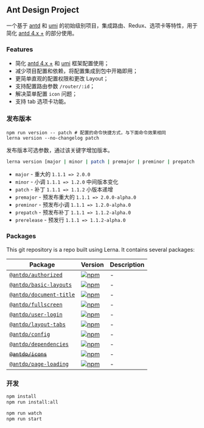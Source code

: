 Ant Design Project
---

一个基于 [antd](https://github.com/ant-design/ant-design/) 和 [umi](https://github.com/umijs/umi) 的初始级别项目，集成路由、Redux、选项卡等特性，用于简化 [antd 4.x +](https://github.com/ant-design/ant-design) 的部分使用。

### Features

- 简化 [antd 4.x +](https://github.com/ant-design/ant-design) 和 [umi](https://github.com/umijs/umi) 框架配置使用；
- 减少项目配置和依赖，将配置集成到包中开箱即用；
- 更简单直观的配置权限和更改 Layout；
- 支持配置路由参数 `/router/:id`；
- 解决菜单配置 `icon` 问题；
- 支持 tab 选项卡功能。

### 发布版本

```shell
npm run version -- patch # 配置的命令快捷方式，与下面命令效果相同
lerna version --no-changelog patch
```

发布版本可选参数，通过该关键字增加版本。

```bash
lerna version [major | minor | patch | premajor | preminor | prepatch | prerelease]
```

- `major` - 重大的 `1.1.1 => 2.0.0`
- `minor` - 小调 `1.1.1 => 1.2.0` 中间版本变化
- `patch` - 补丁 `1.1.1 => 1.1.2` 小版本递增
- `premajor` - 预发布重大的 `1.1.1 => 2.0.0-alpha.0`
- `preminor` - 预发布小调 `1.1.1 => 1.2.0-alpha.0`
- `prepatch` - 预发布补丁 `1.1.1 => 1.1.2-alpha.0`
- `prerelease` - 预发行 `1.1.1 => 1.1.2-alpha.0`

### Packages

This git repository is a repo built using Lerna. It contains several packages:

Package | Version | Description
---- | ---- | ----
[`@antdp/authorized`](https://www.npmjs.com/package/@antdp/authorized) | [![npm](https://img.shields.io/npm/v/@antdp/authorized.svg?maxAge=3600)](https://www.npmjs.com/package/@antdp/authorized) | - |
[`@antdp/basic-layouts`](https://www.npmjs.com/package/@antdp/basic-layouts) | [![npm](https://img.shields.io/npm/v/@antdp/basic-layouts.svg?maxAge=3600)](https://www.npmjs.com/package/@antdp/basic-layouts) | - |
[`@antdp/document-title`](https://www.npmjs.com/package/@antdp/document-title) | [![npm](https://img.shields.io/npm/v/@antdp/document-title.svg?maxAge=3600)](https://www.npmjs.com/package/@antdp/document-title) | - |
[`@antdp/fullscreen`](https://www.npmjs.com/package/@antdp/fullscreen) | [![npm](https://img.shields.io/npm/v/@antdp/fullscreen.svg?maxAge=3600)](https://www.npmjs.com/package/@antdp/fullscreen) | - |
[`@antdp/user-login`](https://www.npmjs.com/package/@antdp/user-login) | [![npm](https://img.shields.io/npm/v/@antdp/user-login.svg?maxAge=3600)](https://www.npmjs.com/package/@antdp/user-login) | - |
[`@antdp/layout-tabs`](https://www.npmjs.com/package/@antdp/layout-tabs) | [![npm](https://img.shields.io/npm/v/@antdp/layout-tabs.svg?maxAge=3600)](https://www.npmjs.com/package/@antdp/layout-tabs) | - |
[`@antdp/config`](https://www.npmjs.com/package/@antdp/config) | [![npm](https://img.shields.io/npm/v/@antdp/config.svg?maxAge=3600)](https://www.npmjs.com/package/@antdp/config) | - |
[`@antdp/dependencies`](https://www.npmjs.com/package/@antdp/dependencies) | [![npm](https://img.shields.io/npm/v/@antdp/dependencies.svg?maxAge=3600)](https://www.npmjs.com/package/@antdp/dependencies) | - |
[~~`@antdp/icons`~~](https://www.npmjs.com/package/@antdp/icons) | [![npm](https://img.shields.io/npm/v/@antdp/icons.svg?maxAge=3600)](https://www.npmjs.com/package/@antdp/icons) | - |
[`@antdp/page-loading`](https://www.npmjs.com/package/@antdp/page-loading) | [![npm](https://img.shields.io/npm/v/@antdp/page-loading.svg?maxAge=3600)](https://www.npmjs.com/package/@antdp/page-loading) | - |


### 开发

```bash
npm install
npm run install:all

npm run watch
npm run start
```